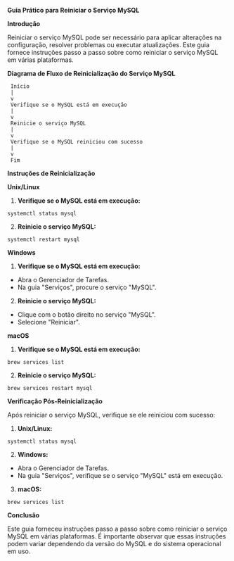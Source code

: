 **Guia Prático para Reiniciar o Serviço MySQL**

**Introdução**

Reiniciar o serviço MySQL pode ser necessário para aplicar alterações na configuração, resolver problemas ou executar atualizações. Este guia fornece instruções passo a passo sobre como reiniciar o serviço MySQL em várias plataformas.

**Diagrama de Fluxo de Reinicialização do Serviço MySQL**

```
 Início
 |
 v
 Verifique se o MySQL está em execução
 |
 v
 Reinicie o serviço MySQL
 |
 v
 Verifique se o MySQL reiniciou com sucesso
 |
 v
 Fim
```

**Instruções de Reinicialização**

**Unix/Linux**

1. **Verifique se o MySQL está em execução:**

```
systemctl status mysql
```

2. **Reinicie o serviço MySQL:**

```
systemctl restart mysql
```

**Windows**

1. **Verifique se o MySQL está em execução:**

* Abra o Gerenciador de Tarefas.
* Na guia "Serviços", procure o serviço "MySQL".

2. **Reinicie o serviço MySQL:**

* Clique com o botão direito no serviço "MySQL".
* Selecione "Reiniciar".

**macOS**

1. **Verifique se o MySQL está em execução:**

```
brew services list
```

2. **Reinicie o serviço MySQL:**

```
brew services restart mysql
```

**Verificação Pós-Reinicialização**

Após reiniciar o serviço MySQL, verifique se ele reiniciou com sucesso:

1. **Unix/Linux:**

```
systemctl status mysql
```

2. **Windows:**

* Abra o Gerenciador de Tarefas.
* Na guia "Serviços", verifique se o serviço "MySQL" está em execução.

3. **macOS:**

```
brew services list
```

**Conclusão**

Este guia forneceu instruções passo a passo sobre como reiniciar o serviço MySQL em várias plataformas. É importante observar que essas instruções podem variar dependendo da versão do MySQL e do sistema operacional em uso.